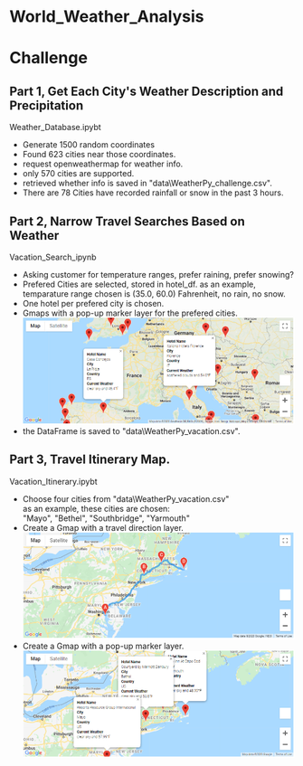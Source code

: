 # World_Weather_Analysis

# Challenge
## Part 1, Get Each City's Weather Description and Precipitation
  Weather_Database.ipybt
- Generate 1500 random coordinates
- Found 623 cities near those coordinates.
- request openweathermap for weather info. 
- only 570 cities are supported.  
- retrieved whether info is saved in "data\WeatherPy_challenge.csv".
- There are 78 Cities have recorded rainfall or snow in the past 3 hours.

## Part 2, Narrow Travel Searches Based on Weather  
  Vacation_Search_ipynb
- Asking customer for temperature ranges, prefer raining, prefer snowing?
- Prefered Cities are selected, stored in hotel_df.
  as an example, temparature range chosen is (35.0, 60.0) Fahrenheit, no rain, no snow.
- One hotel per prefered city is chosen.
- Gmaps with a pop-up marker layer for the prefered cities.
  ![WeatherPy_vacation_map](https://github.com/pqrt12/World_Weather_Analysis/blob/master/image/WeatherPy_vacation_map.png)
- the DataFrame is saved to "data\WeatherPy_vacation.csv".

## Part 3, Travel Itinerary Map.
  Vacation_Itinerary.ipybt
- Choose four cities from "data\WeatherPy_vacation.csv"  
  as an example, these cities are chosen:  
  "Mayo", "Bethel", "Southbridge", "Yarmouth"
- Create a Gmap with a travel direction layer.
  ![WeatherPy_travel_map](https://github.com/pqrt12/World_Weather_Analysis/blob/master/image/WeatherPy_travel_map.png)  
- Create a Gmap with a pop-up marker layer.
  ![WeatherPy_travel_map_markers](https://github.com/pqrt12/World_Weather_Analysis/blob/master/image/WeatherPy_travel_map_markers.png) 
